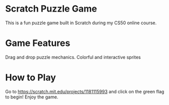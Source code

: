 # Scratch Puzzle Game
This is a fun puzzle game built in Scratch during my CS50 online course.

# Game Features
Drag and drop puzzle mechanics. 
Colorful and interactive sprites

# How to Play
Go to https://scratch.mit.edu/projects/1181115993 and click on the green flag to begin! Enjoy the game.
